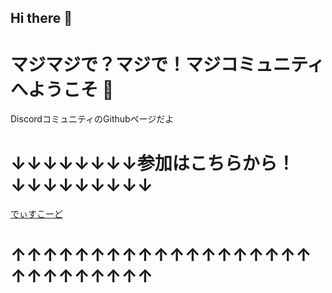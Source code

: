 ## Hi there 👋

# マジマジで？マジで！マジコミュニティへようこそ 🫶

DiscordコミュニティのGithubページだよ

# ↓↓↓↓↓↓↓↓参加はこちらから！↓↓↓↓↓↓↓↓↓

[でぃすこーど](https://discord.gg/77u2Vctenm)

# ↑↑↑↑↑↑↑↑↑↑↑↑↑↑↑↑↑↑↑↑↑↑↑↑↑↑↑↑
